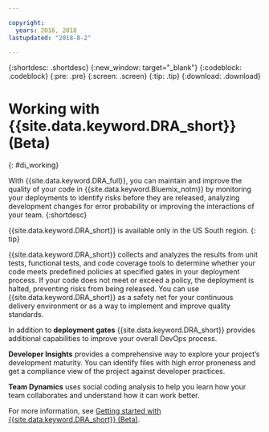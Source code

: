 ```yaml
---

copyright:
  years: 2016, 2018
lastupdated: "2018-8-2"

---
```


{:shortdesc: .shortdesc}
{:new_window: target="_blank"}
{:codeblock: .codeblock}
{:pre: .pre}
{:screen: .screen}
{:tip: .tip}
{:download: .download}

# Working with {{site.data.keyword.DRA_short}} (Beta)
{: #di_working}

With {{site.data.keyword.DRA_full}}, you can maintain and improve the quality of your code in {{site.data.keyword.Bluemix_notm}} by monitoring your deployments to identify risks before they are released, analyzing development changes for error probability or improving the interactions of your team.
{:shortdesc}

{{site.data.keyword.DRA_short}} is available only in the US South region.
{: tip}

{{site.data.keyword.DRA_short}} collects and analyzes the results from unit tests, functional tests, and code coverage tools to determine whether your code meets predefined policies at specified gates in your deployment process. If your code does not meet or exceed a policy, the deployment is halted, preventing risks from being released. You can use {{site.data.keyword.DRA_short}} as a safety net for your continuous delivery environment or as a way to implement and improve quality standards. 

In addition to **deployment gates** {{site.data.keyword.DRA_short}} provides additional capabilities to improve your overall DevOps process.  

**Developer Insights** provides a comprehensive way to explore your project’s development maturity. You can identify files with high error proneness and get a compliance view of the project against developer practices.
	
**Team Dynamics** uses social coding analysis to help you learn how your team collaborates and understand how it can work better.

For more information, see [Getting started with {{site.data.keyword.DRA_short}} (Beta)](/docs/services/DevOpsInsights/index.html).
